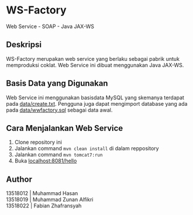 # WS-Factory
Web Service - SOAP - Java JAX-WS

## Deskripsi
WS-Factory merupakan web service yang berlaku sebagai pabrik untuk memproduksi coklat. Web Service ini dibuat menggunakan Java JAX-WS.

## Basis Data yang Digunakan
Web Service ini menggunakan basisdata MySQL yang skemanya terdapat pada [data/create.txt](../create.txt). Pengguna juga dapat mengimport database yang ada pada [data/wwfactory.sql](../wwfactory.sql) sebagai data awal.

## Cara Menjalankan Web Service
1. Clone repository ini
2. Jalankan command `mvn clean install` di dalam reppository
3. Jalankan command `mvn tomcat7:run`
4. Buka [localhost:8081/hello](http://localhost:8081)

## Author
13518012 | Muhammad Hasan \
13518019 | Muhammad Zunan Alfikri \
13518022 | Fabian Zhafransyah